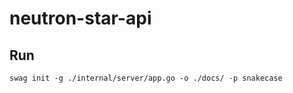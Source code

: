 # neutron-star-api

## Run

```shell
swag init -g ./internal/server/app.go -o ./docs/ -p snakecase
```